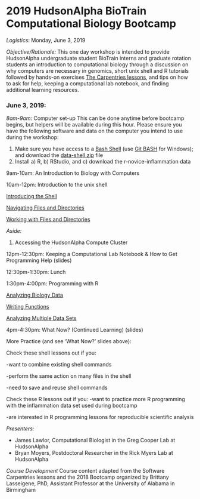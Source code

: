 # 2019 HudsonAlpha BioTrain Computational Biology Bootcamp
*Logistics*: Monday, June 3, 2019 

*Objective/Rationale:* This one day workshop is intended to provide HudsonAlpha undergraduate student BioTrain interns and graduate rotation students an introduction to computational biology through a discussion on why computers are necessary in genomics, short unix shell and R tutorials followed by hands-on exercises [The Carpentries lessons](https://carpentries.org/), and tips on how to ask for help, keeping a computational lab notebook, and finding additional learning resources. 

### June 3, 2019:

*8am-9am*: Computer set-up This can be done anytime before bootcamp begins, but helpers will be available during this hour.
Please ensure you have the following software and data on the computer you intend to use during the workshop:
1. Make sure you have access to a [Bash Shell](http://swcarpentry.github.io/shell-novice/setup.html) (use [Git BASH](https://gitforwindows.org/) for Windows); and download the [data-shell.zip](http://swcarpentry.github.io/shell-novice/setup.html) file
2. Install a) R, b) RStudio, and c) download the r-novice-inflammation data

9am-10am: An Introduction to Biology with Computers 

10am-12pm: Introduction to the unix shell

[Introducing the Shell](http://swcarpentry.github.io/shell-novice/01-intro/)

[Navigating Files and Directories](http://swcarpentry.github.io/shell-novice/02-filedir/)

[Working with Files and Directories](http://swcarpentry.github.io/shell-novice/03-create/)

*Aside:*
1. Accessing the HudsonAlpha Compute Cluster

12pm-12:30pm: Keeping a Computational Lab Notebook & How to Get Programming Help (slides)

12:30pm-1:30pm: Lunch

1:30pm-4:00pm: Programming with R

[Analyzing Biology Data](http://swcarpentry.github.io/r-novice-inflammation/01-starting-with-data/)

[Writing Functions](http://swcarpentry.github.io/r-novice-inflammation/02-func-R/)

[Analyzing Multiple Data Sets](http://swcarpentry.github.io/r-novice-inflammation/03-loops-R/)

4pm-4:30pm: What Now? (Continued Learning) (slides)




More Practice (and see ‘What Now?’ slides above):


Check these shell lessons out if you:

-want to combine existing shell commands

-perform the same action on many files in the shell

-need to save and reuse shell commands


Check these R lessons out if you:
-want to practice more R programming with the inflammation data set used during bootcamp

-are interested in R programming lessons for reproducible scientific analysis

*Presenters:*
 - James Lawlor, Computational Biologist in the Greg Cooper Lab at HudsonAlpha
 - Bryan Moyers, Postdoctoral Researcher in the Rick Myers Lab at HudsonAlpha

*Course Development*
Course content adapted from the Software Carpentries lessons and the 2018 Bootcamp organized by Brittany Lasseigene, PhD, Assistant Professor at the University of Alabama in Birmingham

